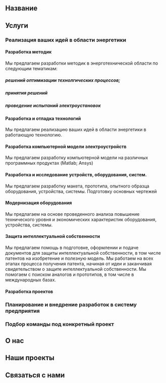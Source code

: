## Название

## Услуги

### Реализация ваших идей в области энергетики

#### Разработка методик
Мы предлагаем разработки методик в энерготехнической области по следующим тематикам:
##### решений оптимизации технолгических процессов; 
##### принятия решений 
##### проведение испытаний электроустановок
#### Разработка и отладка технологий
Мы предлагаем реализацию ваших идей в области энергетики в работающую технологию. 
#### Разработка компьютерной модели электроустройств
Мы предлагаем разработку компьютерной модели на различных программных продуктах (Matlab; Ansys)
#### Разработка и исследование устройств, оборудования, систем. 
Мы предлагаем разработку макета, прототипа, опытного образца оборудования, устройства, системы.
Подготовку основных чертежей
#### Модернизация оборудования
Мы предлагаем на основе проведенного анализа повышение технического уровня и экономических характеристик оборудования, устройства, системы.
#### Защита интеллектуальной собственности
Мы предлагаем помощь в подготовке, оформлении и подаче документов для защиты интеллектуальной собственности, в том числе патентов на изобретение и полезную модель.  Мы работаем на всех этапах процесса получения патента, начиная от идеи и заканчивая свидетельством о защите интеллектуальной собственности.  Мы помогаем с поиском аналогов и прототипов, в том числе в международных базах.
#### Разработка проектов

### Планирование и внедрение разработок в систему предприятия

### Подбор команды под конкретный проект

## О нас

## Наши проекты

## Связаться с нами
